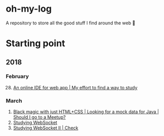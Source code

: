 # oh-my-log
A repository to store all the good stuff I find around the web :flashlight:

# Starting point    

## 2018 

### February
28. [An online IDE for web app | My effort to find a way to study](2018/february/28/28.md)

### March
01. [Black magic with just HTML+CSS | Looking for a mock data for Java | Should I go to a Meetup?](2018/march/01.md)      
02. [Studying WebSocket](2018/march/02.md)
05. [Studying WebSocket II | Check](2018/march/05.md)
